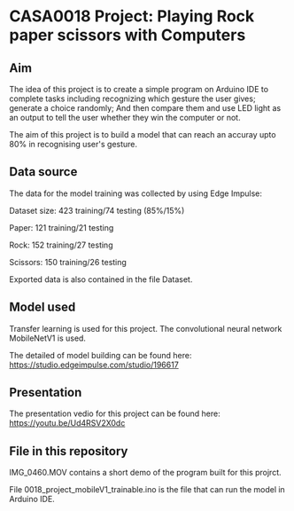 # CASA0018 Project: Playing Rock paper scissors with Computers

## Aim 

The idea of this project is to create a simple program on Arduino IDE to complete tasks including recognizing which gesture the user gives; generate a choice randomly; And then compare them and use LED light as an output to tell the user whether they win the computer or not.


The aim of this project is to build a model that can reach an accuray upto 80% in recognising user's gesture.

## Data source

The data for the model training was collected by using Edge Impulse:


Dataset size: 423 training/74 testing (85%/15%) 


Paper: 121 training/21 testing


Rock: 152 training/27 testing


Scissors: 150 training/26 testing 

Exported data is also contained in the file Dataset.


## Model used

Transfer learning is used for this project. The convolutional neural network MobileNetV1 is used.


The detailed of model building can be found here: https://studio.edgeimpulse.com/studio/196617 

## Presentation
The presentation vedio for this project can be found here: https://youtu.be/Ud4RSV2X0dc 

## File in this repository
IMG_0460.MOV contains a short demo of the program built for this projrct.

File 0018_project_mobileV1_trainable.ino is the file that can run the model in Arduino IDE.
